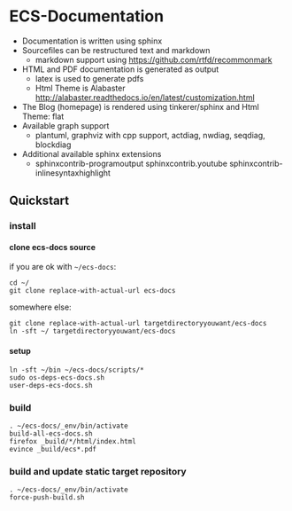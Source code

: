 # ECS-Documentation

+ Documentation is written using sphinx
+ Sourcefiles can be restructured text and markdown
  + markdown support using https://github.com/rtfd/recommonmark
+ HTML and PDF documentation is generated as output
  + latex is used to generate pdfs
  + Html Theme is Alabaster http://alabaster.readthedocs.io/en/latest/customization.html
+ The Blog (homepage) is rendered using tinkerer/sphinx and Html Theme: flat
+ Available graph support
  + plantuml, graphviz with cpp support, actdiag, nwdiag, seqdiag, blockdiag
+ Additional available sphinx extensions
  + sphinxcontrib-programoutput sphinxcontrib.youtube sphinxcontrib-inlinesyntaxhighlight

## Quickstart

### install

#### clone ecs-docs source
if you are ok with `~/ecs-docs`:

```
cd ~/
git clone replace-with-actual-url ecs-docs
```

somewhere else:

```
git clone replace-with-actual-url targetdirectoryyouwant/ecs-docs
ln -sft ~/ targetdirectoryyouwant/ecs-docs
```

#### setup
```
ln -sft ~/bin ~/ecs-docs/scripts/*
sudo os-deps-ecs-docs.sh
user-deps-ecs-docs.sh
```

### build
```
. ~/ecs-docs/_env/bin/activate
build-all-ecs-docs.sh
firefox _build/*/html/index.html
evince _build/ecs*.pdf
```

### build and update static target repository
```
. ~/ecs-docs/_env/bin/activate
force-push-build.sh
```
